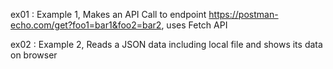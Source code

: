 
ex01 : Example 1, Makes an API Call to endpoint https://postman-echo.com/get?foo1=bar1&foo2=bar2, uses Fetch API

ex02 : Example 2, Reads a JSON data including local file and shows its data on browser
